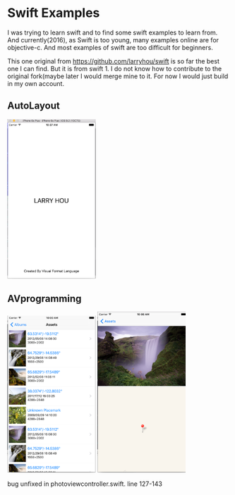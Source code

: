 # Swift Examples

I was trying to learn swift and to find some swift examples to learn from.  And currently(2016), as Swift is too young, many examples online are for objective-c. And most examples of swift are too difficult for beginners.

This one original from https://github.com/larryhou/swift is so far the best one I can find. But it is from swift 1. I do not know how to contribute to the original fork(maybe later  I would merge mine to it. For now I would just build in my own account.

## AutoLayout

<img src="autolayout.png" width="200">

## AVprogramming

<img src="AVprogramming1.png" width="200">
<img src="AVprogramming2.png" width="200">

bug unfixed in photoviewcontroller.swift. line 127-143


